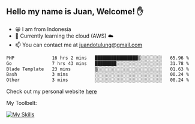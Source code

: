 ## Hello my name is Juan, Welcome! ✋

- 😀 I am from Indonesia
- 📖 Currently learning the cloud (AWS) ☁️
- 📫 You can contact me at juandotulung@gmail.com

<!--START_SECTION:waka-->

```txt
PHP              16 hrs 2 mins   ████████████████▒░░░░░░░░   65.96 %
Go               7 hrs 43 mins   ████████░░░░░░░░░░░░░░░░░   31.78 %
Blade Template   23 mins         ▒░░░░░░░░░░░░░░░░░░░░░░░░   01.63 %
Bash             3 mins          ░░░░░░░░░░░░░░░░░░░░░░░░░   00.24 %
Other            3 mins          ░░░░░░░░░░░░░░░░░░░░░░░░░   00.24 %
```

<!--END_SECTION:waka-->

Check out my personal website [here](https://juanchristian.com)

My Toolbelt:

[![My Skills](https://skillicons.dev/icons?i=go,js,ts,nodejs,express,react,nextjs,vue,tailwind,vite,html,css,python,php,aws,bash,linux,postgres,mysql,redis,kafka,docker,vercel,netlify,vscode,figma)](https://skillicons.dev)

